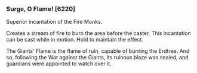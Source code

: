 ### Surge, O Flame! [6220]

Superior incantation of the Fire Monks.

Creates a stream of fire to burn the area before the caster. This incantation can be cast while in motion. Hold to maintain the effect.

The Giants' Flame is the flame of ruin, capable of burning the Erdtree. And so, following the War against the Giants, its ruinous blaze was sealed, and guardians were appointed to watch over it.